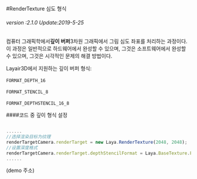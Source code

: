 #RenderTexture 심도 형식

###### *version :2.1.0   Update:2019-5-25*

컴퓨터 그래픽학에서**깊이 버퍼**3차원 그래픽에서 그림 심도 좌표를 처리하는 과정이다. 이 과정은 일반적으로 하드웨어에서 완성할 수 있으며, 그것은 소프트웨어에서 완성할 수 있으며, 그것은 시각적인 문제의 해결 방법이다.

Layair3D에서 지원하는 깊이 버퍼 형식:

​`FORMAT_DEPTH_16`

​`FORMAT_STENCIL_8`

​`FORMAT_DEPTHSTENCIL_16_8`

####코드 중 깊이 형식 설정


```typescript

......
//选择渲染目标为纹理
renderTargetCamera.renderTarget = new Laya.RenderTexture(2048, 2048);
//设置深度格式
renderTargetCamera.renderTarget.depthStencilFormat = Laya.BaseTexture.FORMAT_DEPTH_16;
......
```


(demo 주소)
